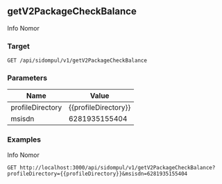 ## getV2PackageCheckBalance
Info Nomor

### Target
```
GET /api/sidompul/v1/getV2PackageCheckBalance
```

### Parameters
Name | Value
--- | ---
profileDirectory|{{profileDirectory}}
msisdn|6281935155404



### Examples
Info Nomor
```
GET http://localhost:3000/api/sidompul/v1/getV2PackageCheckBalance?profileDirectory={{profileDirectory}}&msisdn=6281935155404
```

